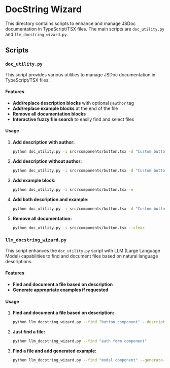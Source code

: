 # DocString Wizard

This directory contains scripts to enhance and manage JSDoc documentation in TypeScript/TSX files. The main scripts are `doc_utility.py` and `llm_docstring_wizard.py`.

## Scripts

### `doc_utility.py`

This script provides various utilities to manage JSDoc documentation in TypeScript/TSX files.

#### Features

-   **Add/replace description blocks** with optional `@author` tag
-   **Add/replace example blocks** at the end of the file
-   **Remove all documentation blocks**
-   **Interactive fuzzy file search** to easily find and select files

#### Usage

1. **Add description with author:**

    ```sh
    python doc_utility.py -i src/components/button.tsx -d "Custom button component"
    ```

2. **Add description without author:**

    ```sh
    python doc_utility.py -i src/components/button.tsx -d "Custom button component" --no-author
    ```

3. **Add example block:**

    ```sh
    python doc_utility.py -i src/components/button.tsx -e
    ```

4. **Add both description and example:**

    ```sh
    python doc_utility.py -i src/components/button.tsx -d "Custom button" -e
    ```

5. **Remove all documentation:**
    ```sh
    python doc_utility.py -i src/components/button.tsx --clear
    ```

### `llm_docstring_wizard.py`

This script enhances the `doc_utility.py` script with LLM (Large Language Model) capabilities to find and document files based on natural language descriptions.

#### Features

-   **Find and document a file based on description**
-   **Generate appropriate examples if requested**

#### Usage

1. **Find and document a file based on description:**

    ```sh
    python llm_docstring_wizard.py --find "button component" --description "Custom button component" --generate-example
    ```

2. **Just find a file:**

    ```sh
    python llm_docstring_wizard.py --find "auth form component"
    ```

3. **Find a file and add generated example:**
    ```sh
    python llm_docstring_wizard.py --find "modal component" --generate-docs
    ```

